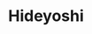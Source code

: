 ﻿---
title: "Hideyoshi"
permalink: periodes_529.html
layout: periode
dataInici: 1582
dataFi: 1598
sidebar: periodes
pares:
  - 177:
    title: "Período Azuchi-Momoyama"
    dataInici: "(1568)"
    dataFi: "(1603)"

fills:
jocsPrincipals:
jocsEscenaris:
jocsEpoca:
jocsEpocaEscenaris:
---
